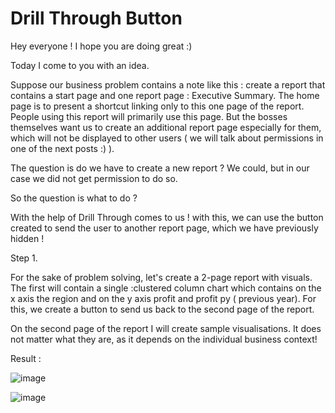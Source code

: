# Drill Through Button

Hey everyone !
I hope you are doing great :)

Today I come to you with an idea. 

Suppose our business problem contains a note like this :
create a report that contains a start page and one report page : Executive Summary. The home page is to present a shortcut linking only to this one page of the report. 
People using this report will primarily use this page. But the bosses themselves want us to create an additional report page especially for them, which will not be displayed to other users ( we will talk about permissions in one of the next posts :) ). 

The question is do we have to create a new report ? 
We could, but in our case we did not get permission to do so.

So the question is what to do ? 

With the help of Drill Through comes to us !
with this, we can use the button created to send the user to another report page, which we have previously hidden !

Step 1.

For the sake of problem solving, let's create a 2-page report with visuals.
The first will contain a single :clustered column chart which contains on the x axis the region and on the y axis profit and profit py ( previous year).
For this, we create a button to send us back to the second page of the report.

On the second page of the report I will create sample visualisations. It does not matter what they are, as it depends on the individual business context!

Result :

![image](https://github.com/user-attachments/assets/b0faf409-c845-4b67-8c9b-f6933b52df49)


![image](https://github.com/user-attachments/assets/9c681d32-8986-4d0a-9fa6-6a9d93ec0799)
